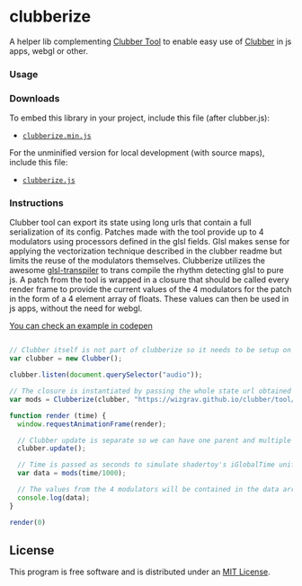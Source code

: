 clubberize
========

A helper lib complementing [Clubber Tool](http://wizgrav.github.io/clubber/tool) to enable easy use of [Clubber](http://github.com/wizgrav/clubber/) in js apps, webgl or other.

### Usage ###

### Downloads

To embed this library in your project, include this file (after clubber.js):

* [`clubberize.min.js`](http://wizgrav.github.io/clubberize/dist/clubberize.min.js)

For the unminified version for local development (with source maps), include this file:

* [`clubberize.js`](http://wizgrav.github.io/clubberize/dist/clubberize.js)

### Instructions ###

Clubber tool can export its state using long urls that contain a full serialization of its config. Patches made with the tool provide up to 4 modulators using processors defined in the glsl fields. Glsl makes sense for applying the vectorization technique described in the clubber readme but limits the reuse of the modulators themselves. Clubberize utilizes the awesome [glsl-transpiler](https://github.com/stackgl/glsl-transpiler) to trans compile the rhythm detecting glsl to pure js. A patch from the tool is wrapped in a closure that should be called every render frame to provide the current values of the 4 modulators for the patch in the form of a 4 element array of floats. These values can then be used in js apps, without the need for webgl.

[You can check an example in codepen](http://codepen.io/wizgrav/pen/PWKNmg)

```javascript

// Clubber itself is not part of clubberize so it needs to be setup on it's own.
var clubber = new Clubber();

clubber.listen(document.querySelector("audio"));

// The closure is instantiated by passing the whole state url obtained from clubber tool.
var mods = Clubberize(clubber, "https://wizgrav.github.io/clubber/tool/?tool=1&t0=6234&r0=3,36,64,128&s0=0.1,0.1,0.1,0.1...");

function render (time) {
  window.requestAnimationFrame(render);  

  // Clubber update is separate so we can have one parent and multiple modulator packs
  clubber.update();

  // Time is passed as seconds to simulate shadertoy's iGlobalTime uniform, in case it is used by modulators.
  var data = mods(time/1000);

  // The values from the 4 modulators will be contained in the data array.
  console.log(data);
}

render(0)
```

## License

This program is free software and is distributed under an [MIT License](LICENSE).

